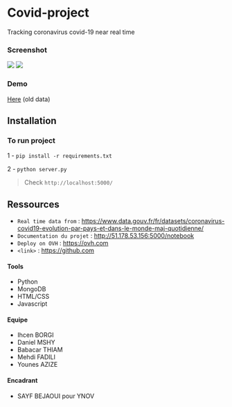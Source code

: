 # Covid-project
Tracking coronavirus covid-19 near real time 
### Screenshot
![](https://i.ibb.co/gjRw24w/Screen-demo.png)
![](https://i.ibb.co/R3M0nC2/sc2.png)

### Demo 
[Here](http://51.178.53.156:5000) (old data)

## Installation
### To run project

1 - `pip install -r requirements.txt`

2 - `python server.py`

> Check `http://localhost:5000/`


## Ressources
- `Real time data from` : <https://www.data.gouv.fr/fr/datasets/coronavirus-covid19-evolution-par-pays-et-dans-le-monde-maj-quotidienne/>
- `Documentation du projet` : <http://51.178.53.156:5000/notebook>
- `Deploy on OVH` : <https://ovh.com>
- `<link>` : <https://github.com>

#### Tools
- Python
- MongoDB
- HTML/CSS 
- Javascript

#### Equipe
* Ihcen BORGI
* Daniel MSHY
* Babacar THIAM
* Mehdi FADILI
* Younes AZIZE

#### Encadrant
* SAYF BEJAOUI pour YNOV
